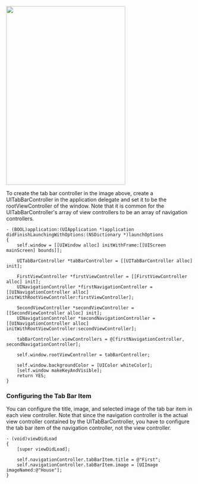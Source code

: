 <img src="http://imgur.com/omfSihU" height="479" width="320" />

To create the tab bar controller in the image above, create a UITabBarController in the application delegate and set it to be the rootViewController of the window. Note that it is common for the UITabBarController's array of view controllers to be an array of navigation controllers.

```
- (BOOL)application:(UIApplication *)application didFinishLaunchingWithOptions:(NSDictionary *)launchOptions
{
    self.window = [[UIWindow alloc] initWithFrame:[[UIScreen mainScreen] bounds]];
    
    UITabBarController *tabBarController = [[UITabBarController alloc] init];
    
    FirstViewController *firstViewController = [[FirstViewController alloc] init];
    UINavigationController *firstNavigationController = [[UINavigationController alloc] initWithRootViewController:firstViewController];
    
    SecondViewController *secondViewController = [[SecondViewController alloc] init];
    UINavigationController *secondNavigationController = [[UINavigationController alloc] initWithRootViewController:secondViewController];
    
    tabBarController.viewControllers = @[firstNavigationController, secondNavigationController];
    
    self.window.rootViewController = tabBarController;
    
    self.window.backgroundColor = [UIColor whiteColor];
    [self.window makeKeyAndVisible];
    return YES;
}
```

### Configuring the Tab Bar Item

You can configure the title, image, and selected image of the tab bar item in each view controller. Note that since the navigation controller is the actual view controller contained by the UITabBarController, you have to configure the tab bar item of the navigation controller, not the view controller.

```
- (void)viewDidLoad
{
    [super viewDidLoad];

    self.navigationController.tabBarItem.title = @"First";
    self.navigationController.tabBarItem.image = [UIImage imageNamed:@"House"];
}
```

